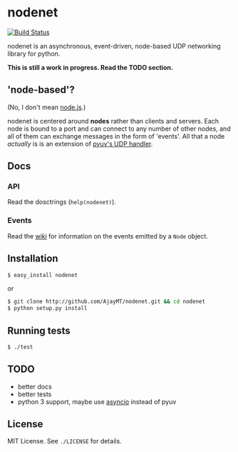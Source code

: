 
# nodenet
[![Build Status](https://travis-ci.org/AjayMT/nodenet.svg)](https://travis-ci.org/AjayMT/nodenet)

nodenet is an asynchronous, event-driven, node-based UDP networking library for python.

**This is still a work in progress. Read the TODO section.**

## 'node-based'?
(No, I don't mean [node.js](http://nodejs.org).)

nodenet is centered around **nodes** rather than clients and servers. Each node is bound to a port and can connect to any number of other nodes, and all of them can exchange messages in the form of 'events'. All that a node *actually* is is an extension of [pyuv's UDP handler](http://pyuv.readthedocs.org/en/latest/udp.html).

## Docs
### API
Read the dosctrings (`help(nodenet)`).

### Events
Read the [wiki](http://github.com/AjayMT/nodenet/wiki) for information on the events emitted by a `Node` object.

## Installation
```sh
$ easy_install nodenet
```
or
```sh
$ git clone http://github.com/AjayMT/nodenet.git && cd nodenet
$ python setup.py install
```

## Running tests
```sh
$ ./test
```

## TODO
- better docs
- better tests
- python 3 support, maybe use [asyncio](https://docs.python.org/dev/library/asyncio.html) instead of pyuv

## License
MIT License. See `./LICENSE` for details.
